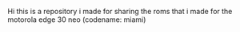 Hi this is a repository i made for sharing the roms that i made for the motorola edge 30 neo (codename: miami)

